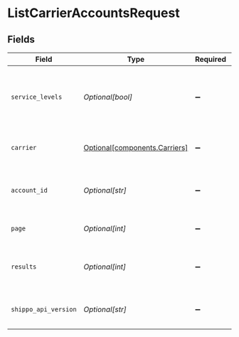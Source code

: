 # ListCarrierAccountsRequest


## Fields

| Field                                                                  | Type                                                                   | Required                                                               | Description                                                            | Example                                                                |
| ---------------------------------------------------------------------- | ---------------------------------------------------------------------- | ---------------------------------------------------------------------- | ---------------------------------------------------------------------- | ---------------------------------------------------------------------- |
| `service_levels`                                                       | *Optional[bool]*                                                       | :heavy_minus_sign:                                                     | Appends the property `service_levels` to each returned carrier account |                                                                        |
| `carrier`                                                              | [Optional[components.Carriers]](../../models/components/carriers.md)   | :heavy_minus_sign:                                                     | Filter the response by the specified carrier                           |                                                                        |
| `account_id`                                                           | *Optional[str]*                                                        | :heavy_minus_sign:                                                     | Filter the response by the specified carrier account Id                |                                                                        |
| `page`                                                                 | *Optional[int]*                                                        | :heavy_minus_sign:                                                     | The page number you want to select                                     |                                                                        |
| `results`                                                              | *Optional[int]*                                                        | :heavy_minus_sign:                                                     | The number of results to return per page (max 100, default 5)          |                                                                        |
| `shippo_api_version`                                                   | *Optional[str]*                                                        | :heavy_minus_sign:                                                     | String used to pick a non-default API version to use                   | 2018-02-08                                                             |